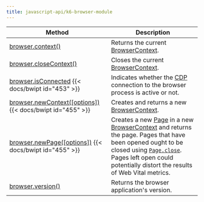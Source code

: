 ```yaml
---
title: javascript-api/k6-browser-module
---
```


| Method                                                                                                                                      | Description                                                                                                                                                                                                                                                                                                                                                                                                                                                      |
| ------------------------------------------------------------------------------------------------------------------------------------------- | ---------------------------------------------------------------------------------------------------------------------------------------------------------------------------------------------------------------------------------------------------------------------------------------------------------------------------------------------------------------------------------------------------------------------------------------------------------------- |
| [browser.context()](https://grafana.com/docs/k6/<K6_VERSION>/javascript-api/k6-browser/context)                                             | Returns the current [BrowserContext](https://grafana.com/docs/k6/<K6_VERSION>/javascript-api/k6-browser/browsercontext).                                                                                                                                                                                                                                                                                                                                         |
| [browser.closeContext()](https://grafana.com/docs/k6/<K6_VERSION>/javascript-api/k6-browser/closecontext)                                   | Closes the current [BrowserContext](https://grafana.com/docs/k6/<K6_VERSION>/javascript-api/k6-browser/browsercontext).                                                                                                                                                                                                                                                                                                                                          |
| [browser.isConnected](https://grafana.com/docs/k6/<K6_VERSION>/javascript-api/k6-browser/isconnected) {{< docs/bwipt id="453" >}}           | Indicates whether the [CDP](https://chromedevtools.github.io/devtools-protocol/) connection to the browser process is active or not.                                                                                                                                                                                                                                                                                                                             |
| [browser.newContext([options])](https://grafana.com/docs/k6/<K6_VERSION>/javascript-api/k6-browser/newcontext/) {{< docs/bwipt id="455" >}} | Creates and returns a new [BrowserContext](https://grafana.com/docs/k6/<K6_VERSION>/javascript-api/k6-browser/browsercontext).                                                                                                                                                                                                                                                                                                                                   |
| [browser.newPage([options])](https://grafana.com/docs/k6/<K6_VERSION>/javascript-api/k6-browser/newpage) {{< docs/bwipt id="455" >}}        | Creates a new [Page](https://grafana.com/docs/k6/<K6_VERSION>/javascript-api/k6-browser/page) in a new [BrowserContext](https://grafana.com/docs/k6/<K6_VERSION>/javascript-api/k6-browser/browsercontext) and returns the page. Pages that have been opened ought to be closed using [`Page.close`](https://grafana.com/docs/k6/<K6_VERSION>/javascript-api/k6-browser/page/close). Pages left open could potentially distort the results of Web Vital metrics. |
| [browser.version()](https://grafana.com/docs/k6/<K6_VERSION>/javascript-api/k6-browser/version)                                             | Returns the browser application's version.                                                                                                                                                                                                                                                                                                                                                                                                                       |
